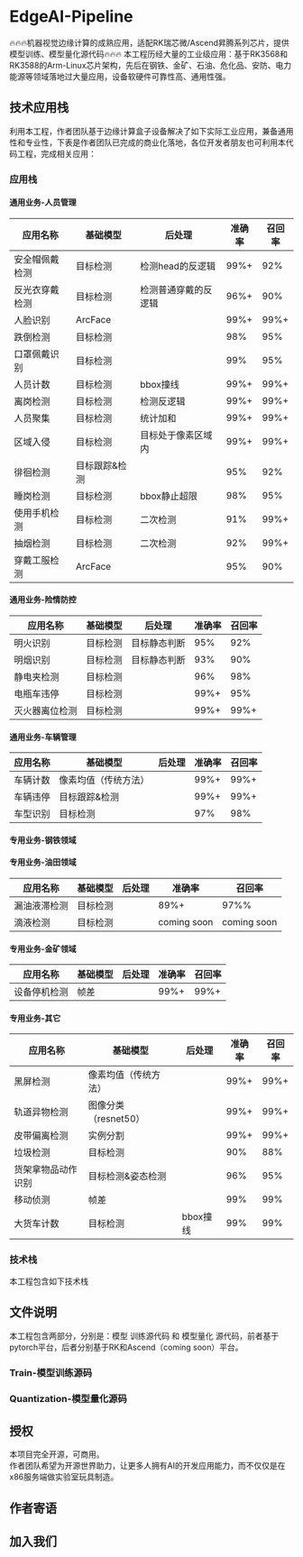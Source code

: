 # EdgeAI-Pipeline
🔥🔥🔥机器视觉边缘计算的成熟应用，适配RK瑞芯微/Ascend昇腾系列芯片，提供模型训练、模型量化源代码🔥🔥🔥
本工程历经大量的工业级应用：基于RK3568和RK3588的Arm-Linux芯片架构，先后在钢铁、金矿、石油、危化品、安防、电力能源等领域落地过大量应用，设备软硬件可靠性高、通用性强。

## 技术应用栈
利用本工程，作者团队基于边缘计算盒子设备解决了如下实际工业应用，兼备通用性和专业性，下表是作者团队已完成的商业化落地，各位开发者朋友也可利用本代码工程，完成相关应用：
### 应用栈
#### 通用业务-人员管理
| 应用名称 | 基础模型 | 后处理 |准确率 | 召回率 |
|----------|----------|----------|----------|----------|
| 安全帽佩戴检测 | 目标检测 | 检测head的反逻辑 | 99%+ | 92% |
| 反光衣穿戴检测 | 目标检测 | 检测普通穿戴的反逻辑 | 96%+ | 90% |
| 人脸识别 | ArcFace |  | 99%+ | 99%+ |
| 跌倒检测 | 目标检测 |  | 98% | 95% |
| 口罩佩戴识别 | 目标检测 |  | 99% | 95% | 
| 人员计数 | 目标检测 | bbox撞线 | 99%+ | 99%+ |
| 离岗检测 | 目标检测 | 检测反逻辑 | 99%+ | 99%+ |
| 人员聚集 | 目标检测 | 统计加和 | 99%+ | 99%+ |
| 区域入侵 | 目标检测 | 目标处于像素区域内 | 99%+ | 99%+ |
| 徘徊检测 | 目标跟踪&检测 |  | 95% | 92% |
| 睡岗检测 | 目标检测 | bbox静止超限 | 98% | 95% |
| 使用手机检测 | 目标检测 | 二次检测 | 91% | 99%+ |
| 抽烟检测 | 目标检测 | 二次检测 | 92% | 99%+ |
| 穿戴工服检测 | ArcFace |  | 95% | 90% |


#### 通用业务-险情防控
| 应用名称 | 基础模型 | 后处理 |准确率 | 召回率 |
|----------|----------|----------|----------|----------|
| 明火识别 | 目标检测 | 目标静态判断 | 95% | 92% |
| 明烟识别 | 目标检测 | 目标静态判断 | 93% | 90% |
| 静电夹检测 | 目标检测 |  | 96% | 98% |
| 电瓶车违停 | 目标检测 |  | 99%+ | 95% |
| 灭火器离位检测 | 目标检测 |  | 99%+ | 99%+ |



#### 通用业务-车辆管理
| 应用名称 | 基础模型 | 后处理 |准确率 | 召回率 |
|----------|----------|----------|----------|----------|
| 车辆计数 | 像素均值（传统方法） | |99%+ | 99%+ |
| 车辆违停 | 目标跟踪&检测 | |99%+ | 99%+ |
| 车型识别 | 目标检测 |  | 97% | 98% |

#### 专用业务-钢铁领域
#### 专用业务-油田领域
| 应用名称 | 基础模型 | 后处理 |准确率 | 召回率 |
|----------|----------|----------|----------|----------|
| 漏油液滞检测 | 目标检测 |  | 89%+ | 97%% |
| 滴液检测 | 目标检测 |  | coming soon | coming soon |

#### 专用业务-金矿领域
| 应用名称 | 基础模型 | 后处理 |准确率 | 召回率 |
|----------|----------|----------|----------|----------|
| 设备停机检测 | 帧差 |  |99%+ | 99%+ |


#### 专用业务-其它
| 应用名称 | 基础模型 | 后处理 |准确率 | 召回率 |
|----------|----------|----------|----------|----------|
| 黑屏检测 | 像素均值（传统方法） | |99%+ | 99%+ |
| 轨道异物检测 | 图像分类（resnet50） | |99%+ | 99%+ |
| 皮带偏离检测 | 实例分割 |  | 99%+ | 99%+ |
| 垃圾检测 | 目标检测 |  | 90% | 88% |
| 货架拿物品动作识别| 目标检测&姿态检测 |  | 96% | 95% |
| 移动侦测 | 帧差 |  | 99% | 99% |
| 大货车计数 | 目标检测 | bbox撞线 | 99% | 99% |



### 技术栈
本工程包含如下技术栈

## 文件说明
本工程包含两部分，分别是：模型 训练源代码 和 模型量化 源代码，前者基于pytorch平台，后者分别基于RK和Ascend（coming soon）平台。
### Train-模型训练源码

### Quantization-模型量化源码

## 授权
本项目完全开源，可商用。  
作者团队希望为开源世界助力，让更多人拥有AI的开发应用能力，而不仅仅是在x86服务端做实验室玩具制造。
## 作者寄语

## 加入我们
